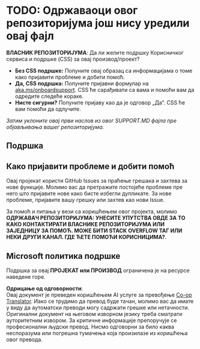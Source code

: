 <!--
CO_OP_TRANSLATOR_METADATA:
{
  "original_hash": "50518c351b4501f2649aeaba31c2592e",
  "translation_date": "2025-07-12T07:32:00+00:00",
  "source_file": "SUPPORT.md",
  "language_code": "sr"
}
-->
# TODO: Одржаваоци овог репозиторијума још нису уредили овај фајл

**ВЛАСНИК РЕПОЗИТОРИЈУМА**: Да ли желите подршку Корисничког сервиса и подршке (CSS) за овај производ/проект?

- **Без CSS подршке:** Попуните овај образац са информацијама о томе како пријавити проблеме и добити помоћ.
- **Да, CSS подршка:** Попуните пријавни формулар на [aka.ms/onboardsupport](https://aka.ms/onboardsupport). CSS ће сарађивати са вама и помоћи вам да одредите следеће кораке.
- **Нисте сигурни?** Попуните пријаву као да је одговор „Да“. CSS ће вам помоћи да одлучите.

*Затим уклоните овај први наслов из овог SUPPORT.MD фајла пре објављивања вашег репозиторијума.*

## Подршка

## Како пријавити проблеме и добити помоћ

Овај пројекат користи GitHub Issues за праћење грешака и захтева за нове функције. Молимо вас да претражите постојеће проблеме пре него што пријавите нове како бисте избегли дупликате. За нове проблеме, пријавите вашу грешку или захтев као нови Issue.

За помоћ и питања у вези са коришћењем овог пројекта, молимо **ОДРЖАВАЧ РЕПОЗИТОРИЈУМА: УНЕСИТЕ УПУТСТВА ОВДЕ ЗА ТО КАКО КОНТАКТИРАТИ ВЛАСНИКЕ РЕПОЗИТОРИЈУМА ИЛИ ЗАЈЕДНИЦУ ЗА ПОМОЋ. МОЖЕ БИТИ STACK OVERFLOW ТАГ ИЛИ НЕКИ ДРУГИ КАНАЛ. ГДЕ ЋЕТЕ ПОМОЋИ КОРИСНИЦИМА?**.

## Microsoft политика подршке

Подршка за овај **ПРОЈЕКАТ или ПРОИЗВОД** ограничена је на ресурсе наведене горе.

**Одрицање од одговорности**:  
Овај документ је преведен коришћењем AI услуге за превођење [Co-op Translator](https://github.com/Azure/co-op-translator). Иако се трудимо да превод буде тачан, молимо вас да имате у виду да аутоматски преводи могу садржати грешке или нетачности. Оригинални документ на његовом изворном језику треба сматрати ауторитетним извором. За критичне информације препоручује се професионални људски превод. Нисмо одговорни за било каква неспоразума или погрешна тумачења која произилазе из коришћења овог превода.